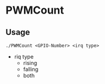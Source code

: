 # PWMCount

## Usage

```
./PWMCount <GPIO-Number> <irq type>
```

* riq type
  * rising
  * falling
  * both

